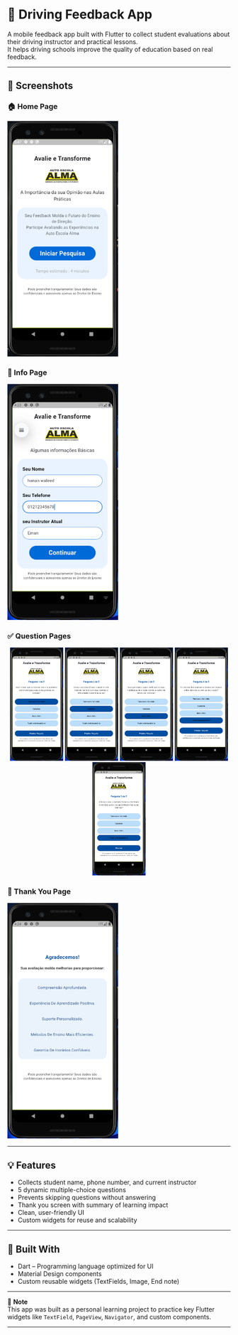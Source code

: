 # 🚗 Driving Feedback App

A mobile feedback app built with Flutter to collect student evaluations about their driving instructor and practical lessons.  
It helps driving schools improve the quality of education based on real feedback.

---

## 📱 Screenshots

### 🏠 Home Page
<img src="assets/home.png" width="250"/>

### 👤 Info Page
<img src="assets/second.png" width="250"/>

### ✅ Question Pages
<p align="center">
  <img src="assets/question1.png" width="120"/>
  <img src="assets/question2.png" width="120"/>
  <img src="assets/question3.png" width="120"/>
  <img src="assets/qusetion4.png" width="120"/>
  <img src="assets/qusetion5.png" width="120"/>
</p>

### 🎉 Thank You Page
<img src="assets/ThanksPage.png" width="250"/>

---

## 💡 Features

- Collects student name, phone number, and current instructor
- 5 dynamic multiple-choice questions
- Prevents skipping questions without answering
- Thank you screen with summary of learning impact
- Clean, user-friendly UI
- Custom widgets for reuse and scalability

---

## 🧰 Built With


- Dart – Programming language optimized for UI
- Material Design components
- Custom reusable widgets (TextFields, Image, End note)

---

📘 **Note**  
This app was built as a personal learning project to practice key Flutter widgets like `TextField`, `PageView`, `Navigator`, and custom components.

---
